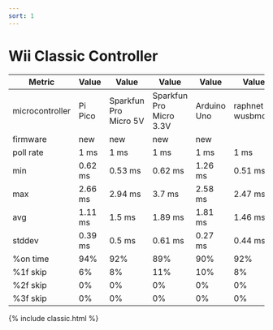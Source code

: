 ```yaml
---
sort: 1
---
```


# Wii Classic Controller

| Metric          | Value   | Value                 | Value                   | Value       | Value            | Value   | Value                 | Value                   | Value       |
| --------------- | ------- | --------------------- | ----------------------- | ----------- | ---------------- | ------- | --------------------- | ----------------------- | ----------- |
| microcontroller | Pi Pico | Sparkfun Pro Micro 5V | Sparkfun Pro Micro 3.3V | Arduino Uno | raphnet wusbmote | Pi Pico | Sparkfun Pro Micro 5V | Sparkfun Pro Micro 3.3V | Arduino Uno |
| firmware        | new     | new                   | new                     | new         |                  | old     | old                   | old                     | old         |
| poll rate       | 1 ms    | 1 ms                  | 1 ms                    | 1 ms        | 1 ms             | 1 ms    | 1 ms                  | 1 ms                    | 1 ms        |
| min             | 0.62 ms | 0.53 ms               | 0.62 ms                 | 1.26 ms     | 0.51 ms          | 0.54 ms | 0.92 ms               | 1.47 ms                 | 1.4 ms      |
| max             | 2.66 ms | 2.94 ms               | 3.7 ms                  | 2.58 ms     | 2.47 ms          | 3.47 ms | 2.93 ms               | 8.72 ms                 | 5.36 ms     |
| avg             | 1.11 ms | 1.5 ms                | 1.89 ms                 | 1.81 ms     | 1.46 ms          | 2.04 ms | 1.91 ms               | 3.8 ms                  | 2.74 ms     |
| stddev          | 0.39 ms | 0.5 ms                | 0.61 ms                 | 0.27 ms     | 0.44 ms          | 0.65 ms | 0.44 ms               | 1.68 ms                 | 0.79 ms     |
| %on time        | 94%     | 92%                   | 89%                     | 90%         | 92%              | 88      | 89                    | 78                      | 84          |
| %1f skip        | 6%      | 8%                    | 11%                     | 10%         | 8%               | 12      | 11                    | 22                      | 16          |
| %2f skip        | 0%      | 0%                    | 0%                      | 0%          | 0%               | 0       | 0                     | 0                       | 0           |
| %3f skip        | 0%      | 0%                    | 0%                      | 0%          | 0%               | 0       | 0                     | 0                       | 0           |

{% include classic.html %}
